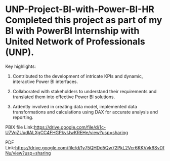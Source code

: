# UNP-Project-BI-with-Power-BI-HR Completed this project as part of my BI with PowerBI Internship with United Network of Professionals (UNP).

Key highlights:

1. Contributed to the development of intricate KPIs and dynamic, interactive Power BI interfaces.

2. Collaborated with stakeholders to understand their requirements and translated them into effective Power BI solutions.

3. Ardently involved in creating data model, implemented data transformations and calculations using DAX for accurate analysis and reporting.

PBIX file Link:https://drive.google.com/file/d/1c-U7VqZUudlALXgCC4FHGPkvIJwKREHe/view?usp=sharing

 PDF Link:https://drive.google.com/file/d/1y75QHDd5Qw72PkL2Vcr6KKVvk6SvDfNu/view?usp=sharing
